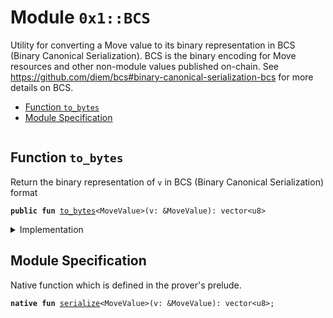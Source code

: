 
<a name="0x1_BCS"></a>

# Module `0x1::BCS`

Utility for converting a Move value to its binary representation in BCS (Binary Canonical
Serialization). BCS is the binary encoding for Move resources and other non-module values
published on-chain. See https://github.com/diem/bcs#binary-canonical-serialization-bcs for more
details on BCS.


-  [Function `to_bytes`](#0x1_BCS_to_bytes)
-  [Module Specification](#@Module_Specification_0)


<pre><code></code></pre>



<a name="0x1_BCS_to_bytes"></a>

## Function `to_bytes`

Return the binary representation of <code>v</code> in BCS (Binary Canonical Serialization) format


<pre><code><b>public</b> <b>fun</b> <a href="BCS.md#0x1_BCS_to_bytes">to_bytes</a>&lt;MoveValue&gt;(v: &MoveValue): vector&lt;u8&gt;
</code></pre>



<details>
<summary>Implementation</summary>


<pre><code><b>native</b> <b>public</b> <b>fun</b> <a href="BCS.md#0x1_BCS_to_bytes">to_bytes</a>&lt;MoveValue&gt;(v: &MoveValue): vector&lt;u8&gt;;
</code></pre>



</details>

<a name="@Module_Specification_0"></a>

## Module Specification



Native function which is defined in the prover's prelude.


<a name="0x1_BCS_serialize"></a>


<pre><code><b>native</b> <b>fun</b> <a href="BCS.md#0x1_BCS_serialize">serialize</a>&lt;MoveValue&gt;(v: &MoveValue): vector&lt;u8&gt;;
</code></pre>


[//]: # ("File containing references which can be used from documentation")
